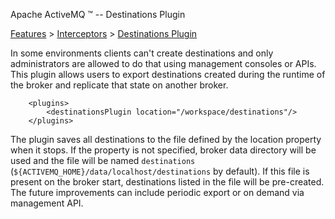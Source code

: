 Apache ActiveMQ ™ -- Destinations Plugin 

[Features](../../features.md) > [Interceptors](../../Features/interceptors.md) > [Destinations Plugin](../../Features/Interceptors/destinations-plugin.md)


In some environments clients can't create destinations and only administrators are allowed to do that using management consoles or APIs. This plugin allows users to export destinations created during the runtime of the broker and replicate that state on another broker.

        <plugins>
            <destinationsPlugin location="/workspace/destinations"/>
        </plugins>

The plugin saves all destinations to the file defined by the location property when it stops. If the property is not specified, broker data directory will be used and the file will be named `destinations` (`${ACTIVEMQ_HOME}/data/localhost/destinations` by default). If this file is present on the broker start, destinations listed in the file will be pre-created. The future improvements can include periodic export or on demand via management API.

